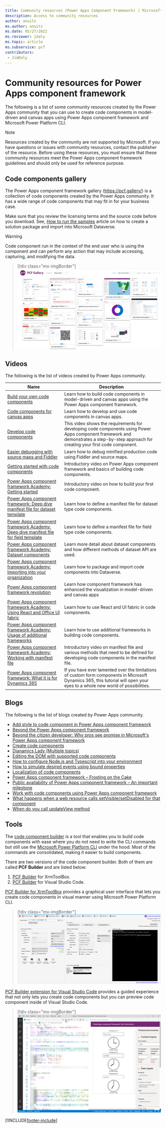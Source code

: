 ```yaml
---
title: Community resources (Power Apps Component Framework) | Microsoft Docs
description: Access to community resources
author: anuitz
ms.author: anuitz
ms.date: 05/27/2022
ms.reviewer: jdaly
ms.topic: article
ms.subservice: pcf
contributors:
 - JimDaly
---
```


# Community resources for Power Apps component framework

The following is a list of some community resources created by the Power Apps community that you can use to create code components in model-driven and canvas apps using Power Apps component framework and Microsoft Power Platform CLI. 

> [!NOTE]            
> Resources created by the community are not supported by Microsoft. If you have questions or issues with community resources, contact the publisher of the resource. Before using these resources, you must ensure that these community resources meet the Power Apps component framework guidelines and should only be used for reference purpose. 

## Code components gallery

The Power Apps component framework gallery (<https://pcf.gallery/>) is a collection of code components created by the Power Apps community. It has a wide range of code components that may fit in for your business case. 

Make sure that you review the licensing terms and the source code before you download. See, [How to run the samples](use-sample-components.md) article on how to create a solution package and import into Microsoft Dataverse.

> [!WARNING]
> Code component run in the context of the end user who is using the component and can perform any action that may include accessing, capturing, and modifying the data. 

> [!div class="mx-imgBorder"]
> ![Component gallery.](media/pcf-gallery.PNG "Components gallery")

## Videos        

The following is the list of videos created by Power Apps community.

|Name|Description|
|------|-------|
|[Build your own code components](https://www.youtube.com/watch?v=S3Z_IUf1ncg)| Learn how to build code components in model-driven and canvas apps using the Power Apps component framework.| 
|[Code components for canvas apps](https://www.youtube.com/watch?v=bMSCkcb4xAQ&feature=emb_logo)| Learn how to develop and use code components in canvas apps.|
|[Develop code components](https://www.youtube.com/watch?v=FxWF-LCCB4g&feature=youtu.be)| This video shows the requirements for developing code components using Power Apps component framework and demonstrates a step-by-step approach for creating your first code component.|
|[Easier debugging with source maps and Fiddler](https://www.youtube.com/watch?v=Ov-m5FBUj9g&feature=youtu.be)|Learn how to debug minified production code using Fiddler and source maps.|
|[Getting started with code components](https://www.youtube.com/watch?v=ylhVZUlGgQw)| Introductory video on Power Apps component framework and basics of building code components.|
|[Power Apps component framework Academy: Getting started](https://www.youtube.com/watch?v=YJ9hrKxAhTU)| Introductory video on how to build your first code component.|
|[Power Apps component framework: Deep dive manifest file for dataset template](https://www.youtube.com/watch?v=TsTrYaOGaGo&feature=youtu.be)| Learn how to define a manifest file for dataset type code components.|
|[Power Apps component framework Academy: Deep dive manifest file for field template](https://www.youtube.com/watch?time_continue=522&v=w40zqSsYEy0)| Learn how to define a manifest file for field type code components.|
|[Power Apps component framework Academy: Dataset components](https://www.youtube.com/watch?v=OEiM97nTD0w)| Learn more detail about dataset components and how different methods of dataset API are used.|
|[Power Apps component framework Academy: Importing into your organization](https://www.youtube.com/watch?v=2uO2L2xTPkc)| Learn how to package and import code components into Dataverse.|
|[Power Apps component framework revolution](https://youtu.be/_SjEQ-7LK_Q)|Learn how component framework has enhanced the visualization in model-driven and canvas apps|
|[Power Apps component framework Academy: Using React and Office UI fabric](https://www.youtube.com/watch?v=e7JNgGlI3nE)| Learn how to use React and UI fabric in code components.|
|[Power Apps component framework Academy: Usage of additional frameworks](https://www.youtube.com/watch?v=cOPyyDdsEjQ)| Learn how to use additional frameworks in building code components.|
[Power Apps component framework Academy: Working with manifest file](https://www.youtube.com/watch?v=qbSpDVTxt7U&t=5s)| Introductory video on manifest file and various methods that need to be defined for developing code components in the manifest file.|
|[Power Apps component framework: What it is for Dynamics 365](https://youtu.be/3LnPaKtfKhw)|If you have ever lamented over the limitations of custom form components in Microsoft Dynamics 365, this tutorial will open your eyes to a whole new world of possibilities.|

## Blogs

The following is the list of blogs created by Power Apps community.

- [Add style to code component in Power Apps component framework](https://nishantrana.me/2019/06/06/how-to-add-style-to-custom-component-in-powerapps-component-framework/)
- [Beyond the Power Apps component framework](https://www.itaintboring.com/dynamics-crm/beyond-the-powerapps-component-framework)
- [Beyond the citizen developer: Why pros see promise in Microsoft's Power Apps component framework](https://msdynamicsworld.com/story/beyond-citizen-developer-why-pros-see-promise-microsofts-powerapps-component-framework)
- [Create code components](https://debajmecrm.com/create-pcf-control-step-by-step/)
- [Dianamics Lady (Multiple topics)](https://dianabirkelbach.wordpress.com/category/pcf/)
- [Editing the DOM with supported code components](https://www.magnetismsolutions.com/blog/adammurchison/2019/05/29/editing-the-dom-with-supported-dynamics-365-custom-controls)
- [How to configure Node.js and Typescript into your environment](https://capuanodanilo.com/2019/06/11/how-to-configure-node-js-and-typescript-into-your-environment-to-develop-powerapps-component-frameworks-pcf)
- [How to simulate desired events using bound properties](https://technomancy.com.au/2020/03/27/how-to-handle-events-and-reset-component-in-pcf/)
- [Localization of code components](https://dynamicsninja.blog/2020/01/21/pcf-localization)
- [Power Apps component framework – Frosting on the Cake](https://stevemordue.com/powerapps-component-framework-frosting-on-the-cake/)
- [Public availability of Power Apps component framework – An important milestone](https://crmindian.com/2019/04/24/public-availability-of-powerapps-component-framework-an-important-milestone-for-powerapps-and-d365/)
- [Work with code components using Power Apps component framework](https://powermaverick.dev/2019/05/18/create-custom-controls-using-powerapp-component-framework)
- [What happens when a web resource calls setVisible/setDisabled for that component](https://www.itaintboring.com/dynamics-crm/pcf-components-and-setvisible-setdisabled)
- [When do you call updateView method](https://dianabirkelbach.wordpress.com/2020/03/29/pcf-when-is-updateview-called)

## Tools

The [code component builder](https://www.xrmtoolbox.com/plugins/Maverick.PCF.Builder/) is a tool that enables you to build code components with ease where you do not need to write the CLI commands but still use the [Microsoft Power Platform CLI](/powerapps/developer/data-platform/powerapps-cli) under the hood. Most of the commands are consolidated, making it easier to build components. 

There are two versions of the code component builder. Both of them are called **PCF Builder** and are listed below:
1. [PCF Builder](https://www.xrmtoolbox.com/plugins/Maverick.PCF.Builder/) for XrmToolBox.
2. [PCF Builder](https://marketplace.visualstudio.com/items?itemName=danish-naglekar.pcf-builder) for Visual Studio Code.

[PCF Builder for XrmToolBox](https://www.xrmtoolbox.com/plugins/Maverick.PCF.Builder/) provides a graphical user interface that lets you create code components in visual manner using Microsoft Power Platform CLI.

> [!div class="mx-imgBorder"]
> ![Component Builder in XrmToolBox.](media/pcf-builder-xrmtoolbox.png "Component Builder in XrmToolBox")

[PCF Builder extension for Visual Studio Code](https://marketplace.visualstudio.com/items?itemName=danish-naglekar.pcf-builder) provides a guided experience that not only lets  you create code components but you can preview code component inside of Visual Studio Code.

> [!div class="mx-imgBorder"]
> ![Component Builder in VS Code.](media/pcf-builder-vscode.png "Component Builder in Visual Studio Code")


[!INCLUDE[footer-include](../../includes/footer-banner.md)]
